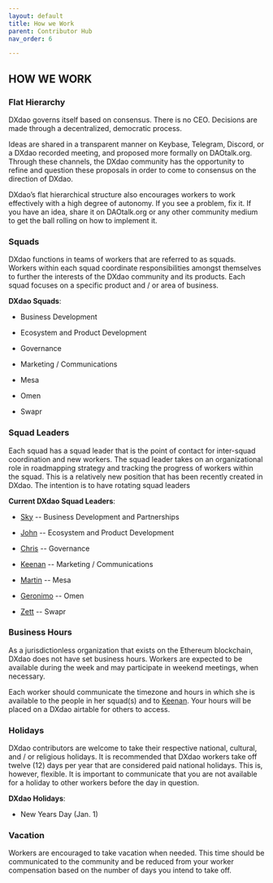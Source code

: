 ```yaml
---
layout: default
title: How we Work
parent: Contributor Hub
nav_order: 6

---
```


## HOW WE WORK

### Flat Hierarchy

DXdao governs itself based on consensus. There is no CEO. Decisions are made through a decentralized, democratic process.

Ideas are shared in a transparent manner on Keybase, Telegram, Discord, or a DXdao recorded meeting, and proposed more formally on DAOtalk.org. Through these channels, the DXdao community has the opportunity to refine and question these proposals in order to come to consensus on the direction of DXdao.

DXdao’s flat hierarchical structure also encourages workers to work effectively with a high degree of autonomy. If you see a problem, fix it. If you have an idea, share it on DAOtalk.org or any other community medium to get the ball rolling on how to implement it.

### Squads

DXdao functions in teams of workers that are referred to as squads. Workers within each squad coordinate responsibilities amongst themselves to further the interests of the DXdao community and its products. Each squad focuses on a specific product and / or area of business.

**DXdao Squads**:

-   Business Development
    
-   Ecosystem and Product Development
    
-   Governance
    
-   Marketing / Communications
    
-   Mesa
    
-   Omen
    
-   Swapr
    
### Squad Leaders

Each squad has a squad leader that is the point of contact for inter-squad coordination and new workers. The squad leader takes on an organizational role in roadmapping strategy and tracking the progress of workers within the squad. This is a relatively new position that has been recently created in DXdao. The intention is to have rotating squad leaders

**Current DXdao Squad Leaders**:  

-   <a href="https://daotalk.org/u/sky/summary" target="_blank">Sky</a> -- Business Development and Partnerships
    
-   <a href="https://daotalk.org/u/johnkelleher/summary" target="_blank">John</a> -- Ecosystem and Product Development
    
-   <a href="https://daotalk.org/u/powers/summary" target="_blank">Chris</a> -- Governance
    
-   <a href="https://daotalk.org/u/keenanl/summary" target="_blank">Keenan</a> -- Marketing / Communications
    
-   <a href="https://daotalk.org/u/martinkrung/summary" target="_blank">Martin</a> -- Mesa
    
-   <a href="https://daotalk.org/u/corkus/summary" target="_blank">Geronimo</a> -- Omen
    
-   <a href="https://daotalk.org/u/zett/summary" target="_blank">Zett</a> -- Swapr
    

### Business Hours

As a jurisdictionless organization that exists on the Ethereum blockchain, DXdao does not have set business hours. Workers are expected to be available during the week and may participate in weekend meetings, when necessary.

Each worker should communicate the timezone and hours in which she is available to the people in her squad(s) and to <a href="https://daotalk.org/u/keenanl/summary" target="_blank">Keenan</a>. Your hours will be placed on a DXdao airtable for others to access.

### Holidays

DXdao contributors are welcome to take their respective national, cultural, and / or religious holidays. It is recommended that DXdao workers take off twelve (12) days per year that are considered paid national holidays. This is, however, flexible. It is important to communicate that you are not available for a holiday to other workers before the day in question.  

**DXdao Holidays**: 
- New Years Day (Jan. 1)
    
### Vacation

Workers are encouraged to take vacation when needed. This time should be communicated to the community and be reduced from your worker compensation based on the number of days you intend to take off.